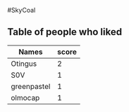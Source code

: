 #SkyCoal
## Table of people who liked
Names | score
--- | ---
Otingus | 2
S0V | 1
greenpastel | 1
olmocap | 1
